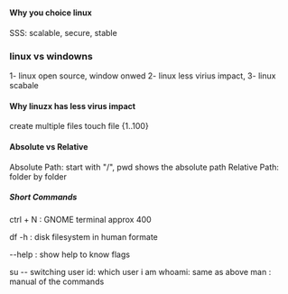 #



#### Why you choice linux
SSS: scalable, secure, stable

### linux vs windowns
1- linux open source, window onwed
2- linux less virius impact,
3- linux scabale

#### Why linuzx has less virus impact


create multiple files 
touch file {1..100}


#### Absolute vs Relative
Absolute Path: start with "/", pwd shows the absolute path
Relative Path: folder by folder

##### Short Commands
ctrl + N : GNOME terminal approx 400

df -h : disk filesystem in human formate

--help : show help to know flags

su -- switching user
id: which user i am
whoami: same as above
man : manual of the commands
